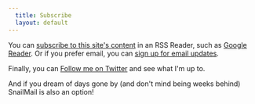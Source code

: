 ```yaml
---
  title: Subscribe
  layout: default
---
```


You can [subscribe to this site's content][subscribe] in an RSS Reader, such as [Google Reader][reader]. Or if you prefer email, you can [sign up for email updates][email].

Finally, you can [Follow me on Twitter][twitter] and see what I'm up to.



And if you dream of days gone by (and don't mind being weeks behind) SnailMail is also an option!

[subscribe]: http://feeds.feedburner.com/uberobert
[reader]:    http://reader.google.com
[twitter]:   http://twitter.com/Robert_Birnie
[email]:     rbirnie@gmail.com
